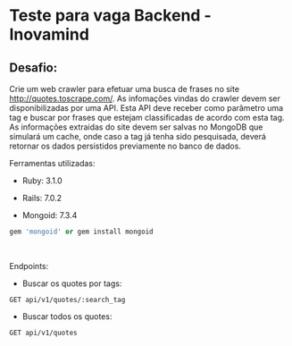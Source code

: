 # Teste para vaga Backend - Inovamind

## **Desafio:**

Crie um web crawler para efetuar uma busca de frases no site <http://quotes.toscrape.com/>. As infomações vindas do crawler devem ser disponibilizadas por uma API. Esta API deve receber como parâmetro uma tag e buscar por frases que estejam classificadas de acordo com esta tag. As informações extraidas do site devem ser salvas no MongoDB que simulará um cache, onde caso a tag já tenha sido pesquisada, deverá retornar os dados persistidos previamente no banco de dados.

Ferramentas utilizadas:

* Ruby: 3.1.0

* Rails: 7.0.2

* Mongoid: 7.3.4

```ruby
gem 'mongoid' or gem install mongoid
```

</br>

Endpoints:

* Buscar os quotes por tags:

```
GET api/v1/quotes/:search_tag
```

* Buscar todos os quotes:

```
GET api/v1/quotes
```
